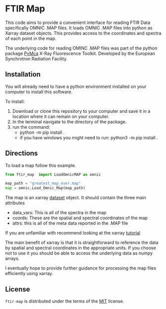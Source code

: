 # FTIR Map
<!-- 
[![PyPI - Version](https://img.shields.io/pypi/v/ftir-map.svg)](https://pypi.org/project/ftir-map)
[![PyPI - Python Version](https://img.shields.io/pypi/pyversions/ftir-map.svg)](https://pypi.org/project/ftir-map)

-----

## Table of Contents

- [Installation](#installation)
- [License](#license)

## Installation

```console
pip install ftir-map
``` -->


This code aims to provide a convenient interface for reading FTIR Data specifically OMNIC .MAP files. It loads OMNIC .MAP files into python as Xarray dataset objects. This provides access to the coordinates and spectra of each point in the map. 

The underlying code for reading OMINC .MAP files was part of the python package [PyMca](https://github.com/vasole/pymca?tab=readme-ov-file) X-Ray Fluorescence Toolkit. Developed by the European Synchrotron Radiation Facility.


## Installation 

You will already need to have a python environment installed on your computer to install this software. 

To install:
1) Download or clone this repository to your computer and save it in a location where it can remain on your computer. 
2) In the terminal navigate to the directory of the package.
3) run the command:
   - python -m pip install .
   - if you have windows you might need to run: python3 -m pip install .

## Directions
 To load a map follow this example. 

 ``` python
 from ftir_map  import LoadOmnicMAP as omnic

 map_path = "greatest_map_ever.map"
 map = omnic.Load_Omnic_Map(map_path)
 ```

 The map is an xarray [dataset](https://docs.xarray.dev/en/stable/generated/xarray.Dataset.html) object. It should contain the three main attributes
   - data_vars: This is all of the spectra in the map
   - coords: These are the spatial and spectral coordinates of the map
   - attrs: this is all of the meta data reported in the .MAP file

If you are unfamiliar with recommend looking at the xarray [tutorial](https://tutorial.xarray.dev/overview/xarray-in-45-min)

The main benefit of xarray is that it is straightforward to reference the data by spatial and spectral coordinates in the appropriate units. If you choose not to use it you should be able to access the underlying data as numpy arrays. 

I eventually hope to provide further guidance for processing the map files efficiently using xarray. 

## License

`ftir-map` is distributed under the terms of the [MIT](https://spdx.org/licenses/MIT.html) license.
